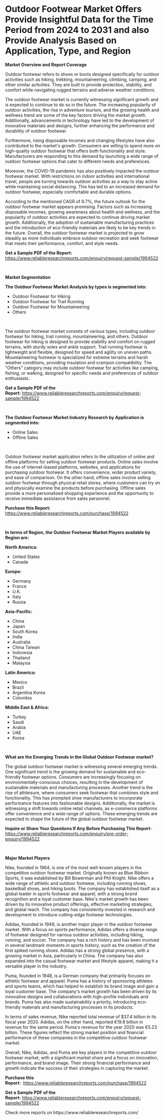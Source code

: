<p><h1>Outdoor Footwear Market Offers Provide Insightful Data for the Time Period from 2024 to 2031 and also Provide Analysis Based on Application, Type, and Region</h1></p><p><strong>Market Overview and Report Coverage</strong></p>
<p><p>Outdoor footwear refers to shoes or boots designed specifically for outdoor activities such as hiking, trekking, mountaineering, climbing, camping, and other similar activities. They are built to provide protection, stability, and comfort while navigating rugged terrains and adverse weather conditions.</p><p>The outdoor footwear market is currently witnessing significant growth and is expected to continue to do so in the future. The increasing popularity of outdoor activities, the rise in adventure tourism, and the growing health and wellness trend are some of the key factors driving the market growth. Additionally, advancements in technology have led to the development of innovative materials and designs, further enhancing the performance and durability of outdoor footwear.</p><p>Furthermore, rising disposable incomes and changing lifestyles have also contributed to the market's growth. Consumers are willing to spend more on high-quality outdoor footwear that offers both functionality and style. Manufacturers are responding to this demand by launching a wide range of outdoor footwear options that cater to different needs and preferences.</p><p>Moreover, the COVID-19 pandemic has also positively impacted the outdoor footwear market. With restrictions on indoor activities and international travel, people are turning towards outdoor activities as a way to stay active while maintaining social distancing. This has led to an increased demand for outdoor footwear, especially comfortable and durable options.</p><p>According to the mentioned CAGR of 9.7%, the future outlook for the outdoor footwear market appears promising. Factors such as increasing disposable incomes, growing awareness about health and wellness, and the popularity of outdoor activities are expected to continue driving market growth. Additionally, the adoption of sustainable manufacturing practices and the introduction of eco-friendly materials are likely to be key trends in the future. Overall, the outdoor footwear market is projected to grow steadily as more individuals embrace outdoor recreation and seek footwear that meets their performance, comfort, and style needs.</p></p>
<p><strong>Get a Sample PDF of the Report:</strong> <a href="https://www.reliableresearchreports.com/enquiry/request-sample/1994522">https://www.reliableresearchreports.com/enquiry/request-sample/1994522</a></p>
<p>&nbsp;</p>
<p><strong>Market Segmentation</strong></p>
<p><strong>The Outdoor Footwear Market Analysis by types is segmented into:</strong></p>
<p><ul><li>Outdoor Footwear for Hiking</li><li>Outdoor Footwear for Trail Running</li><li>Outdoor Footwear for Mountaineering</li><li>Others</li></ul></p>
<p>&nbsp;</p>
<p><p>The outdoor footwear market consists of various types, including outdoor footwear for hiking, trail running, mountaineering, and others. Outdoor footwear for hiking is designed to provide stability and comfort on rugged terrains, with sturdy soles and ankle support. Trail running footwear is lightweight and flexible, designed for speed and agility on uneven paths. Mountaineering footwear is specialized for extreme terrains and harsh weather conditions, providing insulation and crampon compatibility. The "Others" category may include outdoor footwear for activities like camping, fishing, or walking, designed for specific needs and preferences of outdoor enthusiasts.</p></p>
<p><strong>Get a Sample PDF of the Report:</strong>&nbsp;<a href="https://www.reliableresearchreports.com/enquiry/request-sample/1994522">https://www.reliableresearchreports.com/enquiry/request-sample/1994522</a></p>
<p>&nbsp;</p>
<p><strong>The Outdoor Footwear Market Industry Research by Application is segmented into:</strong></p>
<p><ul><li>Online Sales</li><li>Offline Sales</li></ul></p>
<p>&nbsp;</p>
<p><p>Outdoor footwear market application refers to the utilization of online and offline platforms for selling outdoor footwear products. Online sales involve the use of internet-based platforms, websites, and applications for purchasing outdoor footwear. It offers convenience, wider product variety, and ease of comparison. On the other hand, offline sales involve selling outdoor footwear through physical retail stores, where customers can try on and physically examine the products before purchasing. Offline sales provide a more personalized shopping experience and the opportunity to receive immediate assistance from sales personnel.</p></p>
<p><strong>Purchase this Report:</strong>&nbsp; <a href="https://www.reliableresearchreports.com/purchase/1994522">https://www.reliableresearchreports.com/purchase/1994522</a></p>
<p>&nbsp;</p>
<p><strong>In terms of Region, the Outdoor Footwear Market Players available by Region are:</strong></p>
<p>
    <p> <strong> North America: </strong>
        <ul>
            <li>United States</li>
            <li>Canada</li>
        </ul>
        </p> 
    <p> <strong> Europe: </strong>
        <ul>
            <li>Germany</li>
            <li>France</li>
            <li>U.K.</li>
            <li>Italy</li>
            <li>Russia</li>
        </ul>
        </p> 
    <p> <strong> Asia-Pacific: </strong>
        <ul>
            <li>China</li>
            <li>Japan</li>
            <li>South Korea</li>
            <li>India</li>
            <li>Australia</li>
            <li>China Taiwan</li>
            <li>Indonesia</li>
            <li>Thailand</li>
            <li>Malaysia</li>
        </ul>
        </p> 
    <p> <strong> Latin America: </strong>
        <ul>
            <li>Mexico</li>
            <li>Brazil</li>
            <li>Argentina Korea</li>
            <li>Colombia</li>
        </ul>
        </p> 
    <p> <strong> Middle East & Africa: </strong>
        <ul>
            <li>Turkey</li>
            <li>Saudi</li>
            <li>Arabia</li>
            <li>UAE</li>
            <li>Korea</li>
        </ul>
    </p>
    </p>
<p>&nbsp;</p>
<p><strong>What are the Emerging Trends in the Global Outdoor Footwear market?</strong></p>
<p><p>The global outdoor footwear market is witnessing several emerging trends. One significant trend is the growing demand for sustainable and eco-friendly footwear options. Consumers are increasingly focusing on environmentally-conscious choices, resulting in the development of sustainable materials and manufacturing processes. Another trend is the rise of athleisure, where consumers seek footwear that combines style and functionality. This has prompted shoe manufacturers to incorporate performance features into fashionable designs. Additionally, the market is witnessing a shift towards online retail channels, as e-commerce platforms offer convenience and a wide range of options. These emerging trends are expected to shape the future of the global outdoor footwear market.</p></p>
<p><strong>Inquire or Share Your Questions If Any Before Purchasing This Report</strong>- <a href="https://www.reliableresearchreports.com/enquiry/pre-order-enquiry/1994522">https://www.reliableresearchreports.com/enquiry/pre-order-enquiry/1994522</a></p>
<p>&nbsp;</p>
<p><strong>Major Market Players</strong></p>
<p><p>Nike, founded in 1964, is one of the most well-known players in the competitive outdoor footwear market. Originally known as Blue Ribbon Sports, it was established by Bill Bowerman and Phil Knight. Nike offers a wide range of athletic and outdoor footwear, including running shoes, basketball shoes, and hiking boots. The company has established itself as a global leader in sports footwear and apparel, with a strong brand recognition and a loyal customer base. Nike's market growth has been driven by its innovative product offerings, effective marketing strategies, and global reach. The company has consistently invested in research and development to introduce cutting-edge footwear technologies.</p><p>Adidas, founded in 1949, is another major player in the outdoor footwear market. With a focus on sports performance, Adidas offers a diverse range of footwear designed for various outdoor activities, including hiking, running, and soccer. The company has a rich history and has been involved in several landmark moments in sports history, such as the creation of the first spiked running shoes. Adidas has a strong global presence, with a growing market in Asia, particularly in China. The company has also expanded into the casual footwear market and lifestyle apparel, making it a versatile player in the industry.</p><p>Puma, founded in 1948, is a German company that primarily focuses on athletic footwear and apparel. Puma has a history of sponsoring athletes and sports teams, which has helped to establish its brand image and gain a loyal customer base. The company's market growth has been driven by its innovative designs and collaborations with high-profile individuals and brands. Puma has also made sustainability a priority, introducing eco-friendly materials and manufacturing processes in its products.</p><p>In terms of sales revenue, Nike reported total revenue of $37.4 billion in its fiscal year 2020. Adidas, on the other hand, reported €19.8 billion in revenue for the same period. Puma's revenue for the year 2020 was €5.23 billion. These figures reflect the strong market position and financial performance of these companies in the competitive outdoor footwear market.</p><p>Overall, Nike, Adidas, and Puma are key players in the competitive outdoor footwear market, with a significant market share and a focus on innovation, performance, and brand image. Their strong financial performance and growth indicate the success of their strategies in capturing the market.</p></p>
<p><strong>Purchase this Report:</strong>&nbsp;&nbsp;<a href="https://www.reliableresearchreports.com/purchase/1994522">https://www.reliableresearchreports.com/purchase/1994522</a></p>
<p></p>
<p><strong>Get a Sample PDF of the Report:</strong>&nbsp;<a href="https://www.reliableresearchreports.com/enquiry/request-sample/1994522">https://www.reliableresearchreports.com/enquiry/request-sample/1994522</a></p>
<p>Check more reports on https://www.reliableresearchreports.com/</p>